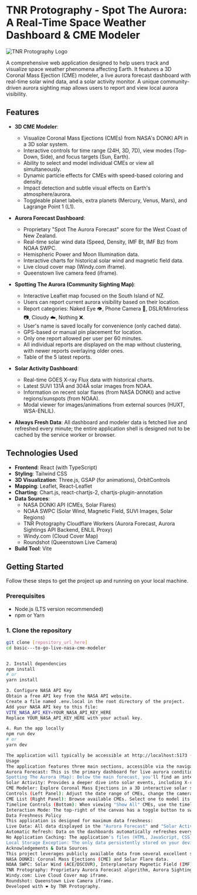 # TNR Protography - Spot The Aurora: A Real-Time Space Weather Dashboard & CME Modeler

![TNR Protography Logo](https://www.tnrprotography.co.nz/uploads/1/3/6/6/136682089/white-tnr-protography-w_orig.png)

A comprehensive web application designed to help users track and visualize space weather phenomena affecting Earth. It features a 3D Coronal Mass Ejection (CME) modeler, a live aurora forecast dashboard with real-time solar wind data, and a solar activity monitor. A unique community-driven aurora sighting map allows users to report and view local aurora visibility.

## Features

*   **3D CME Modeler**:
    *   Visualize Coronal Mass Ejections (CMEs) from NASA's DONKI API in a 3D solar system.
    *   Interactive controls for time range (24H, 3D, 7D), view modes (Top-Down, Side), and focus targets (Sun, Earth).
    *   Ability to select and model individual CMEs or view all simultaneously.
    *   Dynamic particle effects for CMEs with speed-based coloring and density.
    *   Impact detection and subtle visual effects on Earth's atmosphere/aurora.
    *   Toggleable planet labels, extra planets (Mercury, Venus, Mars), and Lagrange Point 1 (L1).

*   **Aurora Forecast Dashboard**:
    *   Proprietary "Spot The Aurora Forecast" score for the West Coast of New Zealand.
    *   Real-time solar wind data (Speed, Density, IMF Bt, IMF Bz) from NOAA SWPC.
    *   Hemispheric Power and Moon Illumination data.
    *   Interactive charts for historical solar wind and magnetic field data.
    *   Live cloud cover map (Windy.com iframe).
    *   Queenstown live camera feed (iframe).

*   **Spotting The Aurora (Community Sighting Map)**:
    *   Interactive Leaflet map focused on the South Island of NZ.
    *   Users can report current aurora visibility based on their location.
    *   Report categories: Naked Eye 👁️, Phone Camera 📱, DSLR/Mirrorless 📷, Cloudy ☁️, Nothing ❌.
    *   User's name is saved locally for convenience (only cached data).
    *   GPS-based or manual pin placement for location.
    *   Only one report allowed per user per 60 minutes.
    *   All individual reports are displayed on the map without clustering, with newer reports overlaying older ones.
    *   Table of the 5 latest reports.

*   **Solar Activity Dashboard**:
    *   Real-time GOES X-ray Flux data with historical charts.
    *   Latest SUVI 131Å and 304Å solar images from NOAA.
    *   Information on recent solar flares (from NASA DONKI) and active regions/sunspots (from NOAA).
    *   Modal viewer for images/animations from external sources (HUXT, WSA-ENLIL).

*   **Always Fresh Data**: All dashboard and modeler data is fetched live and refreshed every minute; the entire application shell is designed not to be cached by the service worker or browser.

## Technologies Used

*   **Frontend**: React (with TypeScript)
*   **Styling**: Tailwind CSS
*   **3D Visualization**: Three.js, GSAP (for animations), OrbitControls
*   **Mapping**: Leaflet, React-Leaflet
*   **Charting**: Chart.js, react-chartjs-2, chartjs-plugin-annotation
*   **Data Sources**:
    *   NASA DONKI API (CMEs, Solar Flares)
    *   NOAA SWPC (Solar Wind, Magnetic Field, SUVI Images, Solar Regions)
    *   TNR Protography Cloudflare Workers (Aurora Forecast, Aurora Sightings API Backend, ENLIL Proxy)
    *   Windy.com (Cloud Cover Map)
    *   Roundshot (Queenstown Live Camera)
*   **Build Tool**: Vite

## Getting Started

Follow these steps to get the project up and running on your local machine.

### Prerequisites

*   Node.js (LTS version recommended)
*   npm or Yarn

### 1. Clone the repository

```bash
git clone [repository_url_here]
cd basic---to-go-live-nasa-cme-modeler


2. Install dependencies
npm install
# or
yarn install

3. Configure NASA API Key
Obtain a free API key from the NASA API website.
Create a file named .env.local in the root directory of the project.
Add your NASA API key to this file:
VITE_NASA_API_KEY=YOUR_NASA_API_KEY_HERE
Replace YOUR_NASA_API_KEY_HERE with your actual key.

4. Run the app locally
npm run dev
# or
yarn dev

The application will typically be accessible at http://localhost:5173 (or another port if 5173 is in use).
Usage
The application features three main sections, accessible via the navigation buttons in the header bar:
Aurora Forecast: This is the primary dashboard for live aurora conditions, featuring the custom "Spot The Aurora Forecast" score, real-time solar wind data, and local conditions for New Zealand's West Coast.
Spotting The Aurora (Map): Below the main forecast, you'll find an interactive map. Click on the map to set your location (or allow GPS access), select your sighting status (Naked Eye, Phone Camera, DSLR/Mirrorless, Cloudy, Nothing), enter your name, and submit. Your name will be saved locally. Reports are visible to all users and update automatically every minute. A detailed guide on reporting is available by clicking the ? icon next to the "Spotting The Aurora" title.
Solar Activity: Provides a deeper dive into solar events, including X-ray flux, latest SUVI solar images, and details on recent solar flares and active regions/sunspots. Click on images (like the SUVI or ACE EPAM charts) for a full-screen viewer.
CME Modeler: Explore Coronal Mass Ejections in a 3D interactive solar system.
Controls (Left Panel): Adjust the date range of CMEs, change the camera's view (top-down, side), and focus on the Sun or Earth. You can also toggle visibility for labels, other planets (Mercury, Venus, Mars), and Earth's Moon/L1 point.
CME List (Right Panel): Browse available CMEs. Select one to model its individual trajectory, or choose "Show All" to see a live simulation of all CMEs.
Timeline Controls (Bottom): When viewing "Show All" CMEs, use the timeline to play, pause, scrub, or step through the simulation. A red marker indicates the current real-time position, with the area to its right representing a future forecast.
Interaction Mode: The top-right of the canvas has a toggle button to switch between "Move Mode" (default camera control: left-click and drag to rotate, right-click and drag to pan, scroll wheel to zoom) and "Select Mode" (pauses camera movement via left-click, allowing you to click on CME particles to view details).
Data Freshness Policy
This application is designed for maximum data freshness:
Live Data: All data displayed in the "Aurora Forecast" and "Solar Activity" dashboards, as well as the CME data, is fetched live from various APIs.
Automatic Refresh: Data on the dashboards automatically refreshes every minute to ensure you always have the most current information.
No Application Caching: The application's files (HTML, JavaScript, CSS) and API responses are explicitly prevented from being cached by your browser or the service worker. This means every time you open the app, you download the absolute latest version from the server.
Local Storage Exception: The only data persistently stored on your device is your preferred name for aurora sighting reports, which is saved in your browser's local storage for convenience.
Acknowledgements & Data Sources
This project leverages publicly available data from several excellent sources, providing critical information for space weather monitoring and aurora forecasting:
NASA DONKI: Coronal Mass Ejections (CME) and Solar Flare data.
NOAA SWPC: Solar Wind (ACE/DSCOVR), Interplanetary Magnetic Field (IMF), SUVI Solar Images, and Solar Region data.
TNR Protography: Proprietary Aurora Forecast algorithm, Aurora Sighting API backend, and API proxy services for ENLIL and Hemispheric Power data.
Windy.com: Live Cloud Cover map iframe.
Roundshot: Queenstown Live Camera iframe.
Developed with ❤️ by TNR Protography.